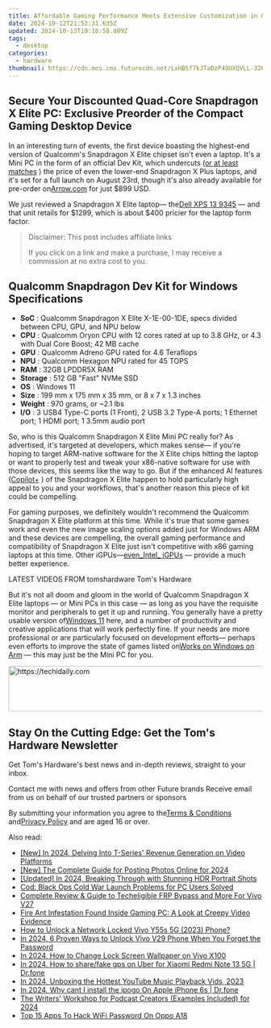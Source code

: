 ```yaml
---
title: Affordable Gaming Performance Meets Extensive Customization in Our Comprehensive Review of CyberPowerPC's Gamer Xtreme
date: 2024-10-12T21:52:31.635Z
updated: 2024-10-13T19:18:58.809Z
tags:
  - desktop
categories:
  - hardware
thumbnail: https://cdn.mos.cms.futurecdn.net/LxHB5f7kJTaDzP49UXQVLL-320-80.jpg
---
```


## Secure Your Discounted Quad-Core Snapdragon X Elite PC: Exclusive Preorder of the Compact Gaming Desktop Device

In an interesting turn of events, the first device boasting the highest-end version of Qualcomm's Snapdragon X Elite chipset isn't even a laptop. It's a Mini PC in the form of an official Dev Kit, which undercuts ([or at least matches](https://shop-links.co/link/?exclusive=1&publisher_slug=itechdaily19598&url=https%3A%2F%2Fwww.anrdoezrs.net%2Fclick-8900246-12578053%3Fsid%3Dtomshardware-us-1069194734322795598%26url%3Dhttps%3A%2F%2Fwww.dell.com%2Fen-us%2Fshop%2Fdell-computer-laptops%2Fnew-inspiron-14-plus-laptop%2Fspd%2Finspiron-14-7441-laptop%2Fuseichbts7441hcjp%3Fref%3Dvariantstack) ) the price of even the lower-end Snapdragon X Plus laptops, and it's set for a full launch on August 23rd, though it's also already available for pre-order on[Arrow.com](https://www.arrow.com/en/products/c8380-12c-mp-32g/thundercomm) for just $899 USD.

 We just reviewed a Snapdragon X Elite laptop— the[Dell XPS 13 9345](https://www.tomshardware.com/laptops/ultrabooks-ultraportables/dell-xps-13-9345-review) — and that unit retails for $1299, which is about $400 pricier for the laptop form factor.

>  Disclaimer: This post includes affiliate links
>
>  If you click on a link and make a purchase, I may receive a commission at no extra cost to you.
>

## Qualcomm Snapdragon Dev Kit for Windows Specifications

* **SoC** : Qualcomm Snapdragon X Elite X-1E-00-1DE, specs divided between CPU, GPU, and NPU below
* **CPU** : Qualcomm Oryon CPU with 12 cores rated at up to 3.8 GHz, or 4.3 with Dual Core Boost; 42 MB cache
* **GPU** : Qualcomm Adreno GPU rated for 4.6 Teraflops
* **NPU** : Qualcomm Hexagon NPU rated for 45 TOPS
* **RAM** : 32GB LPDDR5X RAM
* **Storage** : 512 GB "Fast" NVMe SSD
* **OS** : Windows 11
* **Size** : 199 mm x 175 mm x 35 mm, or 8 x 7 x 1.3 inches
* **Weight** : 970 grams, or \~2.1 lbs
* **I/O** : 3 USB4 Type-C ports (1 Front), 2 USB 3.2 Type-A ports; 1 Ethernet port; 1 HDMI port; 1 3.5mm audio port

 So, who is this Qualcomm Snapdragon X Elite Mini PC really for? As advertised, it's targeted at developers, which makes sense— if you're hoping to target ARM-native software for the X Elite chips hitting the laptop or want to properly test and tweak your x86-native software for use with those devices, this seems like the way to go. But if the enhanced AI features ([Copilot+](https://www.tomshardware.com/news/live/copilot-pc-launch-2024) ) of the Snapdragon X Elite happen to hold particularly high appeal to you and your workflows, that's another reason this piece of kit could be compelling.

 For gaming purposes, we definitely wouldn't recommend the Qualcomm Snapdragon X Elite platform at this time. While it's true that some games work and even the new image scaling options added just for Windows ARM and these devices are compelling, the overall gaming performance and compatibility of Snapdragon X Elite just isn't competitive with x86 gaming laptops at this time. Other iGPUs—[even_Intel_ iGPUs](https://www.tomshardware.com/video-games/pc-gaming/qualcomm-snapdragon-x-elite-laptops-suffer-compatibility-issues-with-many-games#xenforo-comments-3848147) — provide a much better experience.

 LATEST VIDEOS FROM tomshardware Tom's Hardware

 But it's not all doom and gloom in the world of Qualcomm Snapdragon X Elite laptops — or Mini PCs in this case — as long as you have the requisite monitor and peripherals to get it up and running. You generally have a pretty usable version of[Windows 11](https://www.tomshardware.com/tag/windows-11) here, and a number of productivity and creative applications that will work perfectly fine. If your needs are more professional or are particularly focused on development efforts— perhaps even efforts to improve the state of games listed on[Works on Windows on Arm](https://www.worksonwoa.com/games/) — this may just be the Mini PC for you.

<!-- affiliate ads begin -->
<a href="https://appsumo.8odi.net/c/5597632/2100534/7443" target="_top" id="2100534">
  <img src="//a.impactradius-go.com/display-ad/7443-2100534" border="0" alt="https://techidaily.com" width="728" height="90"/>
</a>
<img height="0" width="0" src="https://appsumo.8odi.net/i/5597632/2100534/7443" style="position:absolute;visibility:hidden;" border="0" />
<!-- affiliate ads end -->

## Stay On the Cutting Edge: Get the Tom's Hardware Newsletter

 Get Tom's Hardware's best news and in-depth reviews, straight to your inbox.

 Contact me with news and offers from other Future brands  Receive email from us on behalf of our trusted partners or sponsors

 By submitting your information you agree to the[Terms & Conditions](https://futureplc.com/terms-conditions/) and[Privacy Policy](https://futureplc.com/privacy-policy/) and are aged 16 or over.

<ins class="adsbygoogle"
     style="display:block"
     data-ad-format="autorelaxed"
     data-ad-client="ca-pub-7571918770474297"
     data-ad-slot="1223367746"></ins>

<ins class="adsbygoogle"
     style="display:block"
     data-ad-client="ca-pub-7571918770474297"
     data-ad-slot="8358498916"
     data-ad-format="auto"
     data-full-width-responsive="true"></ins>

<span class="atpl-alsoreadstyle">Also read:</span>
<div><ul>
<li><a href="https://youtube-data.techidaily.com/n-2024-delving-into-t-series-revenue-generation-on-video-platforms/"><u>[New] In 2024, Delving Into T-Series' Revenue Generation on Video Platforms</u></a></li>
<li><a href="https://fox-helps.techidaily.com/new-the-complete-guide-for-posting-photos-online-for-2024/"><u>[New] The Complete Guide for Posting Photos Online for 2024</u></a></li>
<li><a href="https://vp-tips.techidaily.com/updated-in-2024-breaking-through-with-stunning-hdr-portrait-shots/"><u>[Updated] In 2024, Breaking Through with Stunning HDR Portrait Shots</u></a></li>
<li><a href="https://program-issues.techidaily.com/cod-black-ops-cold-war-launch-problems-for-pc-users-solved/"><u>Cod: Black Ops Cold War Launch Problems for PC Users Solved</u></a></li>
<li><a href="https://android-unlock.techidaily.com/complete-review-and-guide-to-techeligible-frp-bypass-and-more-for-vivo-v27-by-drfone-android/"><u>Complete Review & Guide to Techeligible FRP Bypass and More For Vivo V27</u></a></li>
<li><a href="https://hardware-tips.techidaily.com/fire-ant-infestation-found-inside-gaming-pc-a-look-at-creepy-video-evidence/"><u>Fire Ant Infestation Found Inside Gaming PC: A Look at Creepy Video Evidence</u></a></li>
<li><a href="https://android-unlock.techidaily.com/how-to-unlock-a-network-locked-vivo-y55s-5g-2023-phone-by-drfone-android/"><u>How to Unlock a Network Locked Vivo Y55s 5G (2023) Phone?</u></a></li>
<li><a href="https://android-unlock.techidaily.com/in-2024-6-proven-ways-to-unlock-vivo-v29-phone-when-you-forget-the-password-by-drfone-android/"><u>In 2024, 6 Proven Ways to Unlock Vivo V29 Phone When You Forget the Password</u></a></li>
<li><a href="https://android-unlock.techidaily.com/in-2024-how-to-change-lock-screen-wallpaper-on-vivo-x100-by-drfone-android/"><u>In 2024, How to Change Lock Screen Wallpaper on Vivo X100</u></a></li>
<li><a href="https://review-topics.techidaily.com/in-2024-how-to-sharefake-gps-on-uber-for-xiaomi-redmi-note-13-5g-drfone-by-drfone-virtual-android/"><u>In 2024, How to share/fake gps on Uber for Xiaomi Redmi Note 13 5G | Dr.fone</u></a></li>
<li><a href="https://youtube-stream.techidaily.com/in-2024-unboxing-the-hottest-youtube-music-playback-vids-2023/"><u>In 2024, Unboxing the Hottest YouTube Music Playback Vids, 2023</u></a></li>
<li><a href="https://ios-pokemon-go.techidaily.com/in-2024-why-cant-i-install-the-ipogo-on-apple-iphone-6s-drfone-by-drfone-virtual-ios/"><u>In 2024, Why cant I install the ipogo On Apple iPhone 6s | Dr.fone</u></a></li>
<li><a href="https://fox-direct.techidaily.com/the-writers-workshop-for-podcast-creators-examples-included-for-2024/"><u>The Writers' Workshop for Podcast Creators (Examples Included) for 2024</u></a></li>
<li><a href="https://android-unlock.techidaily.com/top-15-apps-to-hack-wifi-password-on-oppo-a18-by-drfone-android/"><u>Top 15 Apps To Hack WiFi Password On Oppo A18</u></a></li>
</ul></div>

